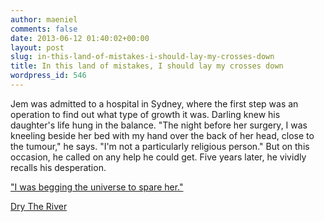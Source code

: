 ```yaml
---
author: maeniel
comments: false
date: 2013-06-12 01:40:02+00:00
layout: post
slug: in-this-land-of-mistakes-i-should-lay-my-crosses-down
title: In this land of mistakes, I should lay my crosses down
wordpress_id: 546
---
```


Jem was admitted to a hospital in Sydney, where the first step was an operation to find out what type of growth it was. Darling knew his daughter's life hung in the balance. "The night before her surgery, I was kneeling beside her bed with my hand over the back of her head, close to the tumour," he says. "I'm not a particularly religious person." But on this occasion, he called on any help he could get. Five years later, he vividly recalls his desperation.

["I was begging the universe to spare her."](http://www.dungogchronicle.com.au/story/1558580/heart-and-mind/?cs=7)

[Dry The River](https://www.youtube.com/watch?v=VR3Dv74htec)
